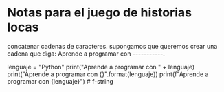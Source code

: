 # Notas para el juego de historias locas

concatenar cadenas de caracteres.
supongamos que queremos crear una cadena que diga:
Aprende a programar con -----------.

lenguaje = "Python"
print("Aprende a programar con " + lenguaje)
print("Aprende a programar con {}".format(lenguaje))
print(f"Aprende a programar con {lenguaje}") # f-string
